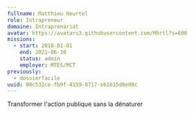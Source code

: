 ```yaml
---
fullname: Matthieu Heurtel
role: Intrapreneur
domaine: Intraprenariat
avatar: https://avatars3.githubusercontent.com/Mhrtl?s=600
missions:
  - start: 2018-01-01
    end: 2021-06-30
    status: admin
    employer: MTES/MCT
previously:
  - dossierfacile
uuid: 00c532ce-fb9f-4159-8717-eb1b15d6e08c
---
```

Transformer l'action publique sans la dénaturer
